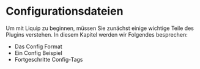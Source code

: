 # Configurationsdateien
Um mit Liquip zu beginnen, müssen Sie zunächst einige wichtige Teile des Plugins verstehen. In diesem Kapitel werden wir Folgendes besprechen:
* Das Config Format
* Ein Config Beispiel
* Fortgeschritte Config-Tags
